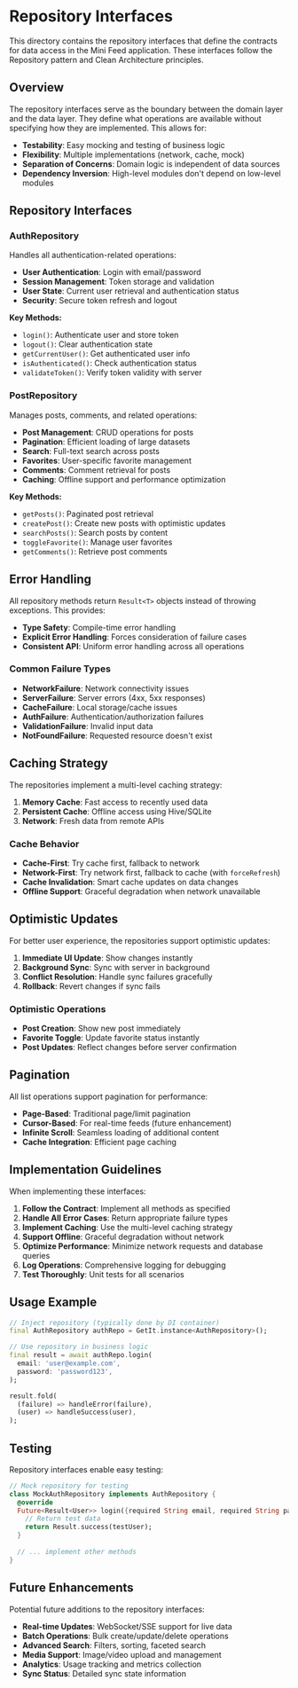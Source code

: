 # Repository Interfaces

This directory contains the repository interfaces that define the contracts for data access in the Mini Feed application. These interfaces follow the Repository pattern and Clean Architecture principles.

## Overview

The repository interfaces serve as the boundary between the domain layer and the data layer. They define what operations are available without specifying how they are implemented. This allows for:

- **Testability**: Easy mocking and testing of business logic
- **Flexibility**: Multiple implementations (network, cache, mock)
- **Separation of Concerns**: Domain logic is independent of data sources
- **Dependency Inversion**: High-level modules don't depend on low-level modules

## Repository Interfaces

### AuthRepository

Handles all authentication-related operations:

- **User Authentication**: Login with email/password
- **Session Management**: Token storage and validation
- **User State**: Current user retrieval and authentication status
- **Security**: Secure token refresh and logout

**Key Methods:**
- `login()`: Authenticate user and store token
- `logout()`: Clear authentication state
- `getCurrentUser()`: Get authenticated user info
- `isAuthenticated()`: Check authentication status
- `validateToken()`: Verify token validity with server

### PostRepository

Manages posts, comments, and related operations:

- **Post Management**: CRUD operations for posts
- **Pagination**: Efficient loading of large datasets
- **Search**: Full-text search across posts
- **Favorites**: User-specific favorite management
- **Comments**: Comment retrieval for posts
- **Caching**: Offline support and performance optimization

**Key Methods:**
- `getPosts()`: Paginated post retrieval
- `createPost()`: Create new posts with optimistic updates
- `searchPosts()`: Search posts by content
- `toggleFavorite()`: Manage user favorites
- `getComments()`: Retrieve post comments

## Error Handling

All repository methods return `Result<T>` objects instead of throwing exceptions. This provides:

- **Type Safety**: Compile-time error handling
- **Explicit Error Handling**: Forces consideration of failure cases
- **Consistent API**: Uniform error handling across all operations

### Common Failure Types

- **NetworkFailure**: Network connectivity issues
- **ServerFailure**: Server errors (4xx, 5xx responses)
- **CacheFailure**: Local storage/cache issues
- **AuthFailure**: Authentication/authorization failures
- **ValidationFailure**: Invalid input data
- **NotFoundFailure**: Requested resource doesn't exist

## Caching Strategy

The repositories implement a multi-level caching strategy:

1. **Memory Cache**: Fast access to recently used data
2. **Persistent Cache**: Offline access using Hive/SQLite
3. **Network**: Fresh data from remote APIs

### Cache Behavior

- **Cache-First**: Try cache first, fallback to network
- **Network-First**: Try network first, fallback to cache (with `forceRefresh`)
- **Cache Invalidation**: Smart cache updates on data changes
- **Offline Support**: Graceful degradation when network unavailable

## Optimistic Updates

For better user experience, the repositories support optimistic updates:

1. **Immediate UI Update**: Show changes instantly
2. **Background Sync**: Sync with server in background
3. **Conflict Resolution**: Handle sync failures gracefully
4. **Rollback**: Revert changes if sync fails

### Optimistic Operations

- **Post Creation**: Show new post immediately
- **Favorite Toggle**: Update favorite status instantly
- **Post Updates**: Reflect changes before server confirmation

## Pagination

All list operations support pagination for performance:

- **Page-Based**: Traditional page/limit pagination
- **Cursor-Based**: For real-time feeds (future enhancement)
- **Infinite Scroll**: Seamless loading of additional content
- **Cache Integration**: Efficient page caching

## Implementation Guidelines

When implementing these interfaces:

1. **Follow the Contract**: Implement all methods as specified
2. **Handle All Error Cases**: Return appropriate failure types
3. **Implement Caching**: Use the multi-level caching strategy
4. **Support Offline**: Graceful degradation without network
5. **Optimize Performance**: Minimize network requests and database queries
6. **Log Operations**: Comprehensive logging for debugging
7. **Test Thoroughly**: Unit tests for all scenarios

## Usage Example

```dart
// Inject repository (typically done by DI container)
final AuthRepository authRepo = GetIt.instance<AuthRepository>();

// Use repository in business logic
final result = await authRepo.login(
  email: 'user@example.com',
  password: 'password123',
);

result.fold(
  (failure) => handleError(failure),
  (user) => handleSuccess(user),
);
```

## Testing

Repository interfaces enable easy testing:

```dart
// Mock repository for testing
class MockAuthRepository implements AuthRepository {
  @override
  Future<Result<User>> login({required String email, required String password}) async {
    // Return test data
    return Result.success(testUser);
  }
  
  // ... implement other methods
}
```

## Future Enhancements

Potential future additions to the repository interfaces:

- **Real-time Updates**: WebSocket/SSE support for live data
- **Batch Operations**: Bulk create/update/delete operations
- **Advanced Search**: Filters, sorting, faceted search
- **Media Support**: Image/video upload and management
- **Analytics**: Usage tracking and metrics collection
- **Sync Status**: Detailed sync state information